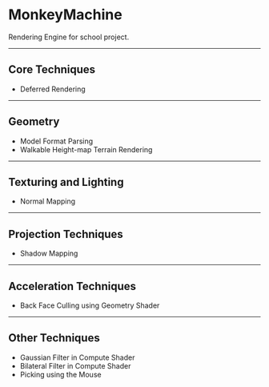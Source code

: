 # MonkeyMachine
Rendering Engine for school project.

---------------
Core Techniques
---------------
- Deferred Rendering

---------------
Geometry
---------------
- Model Format Parsing
- Walkable Height-map Terrain Rendering

---------------
Texturing and Lighting
---------------
- Normal Mapping

---------------
Projection Techniques
---------------
- Shadow Mapping

---------------
Acceleration Techniques
---------------
- Back Face Culling using Geometry Shader

---------------
Other Techniques
---------------
- Gaussian Filter in Compute Shader
- Bilateral Filter in Compute Shader
- Picking using the Mouse
